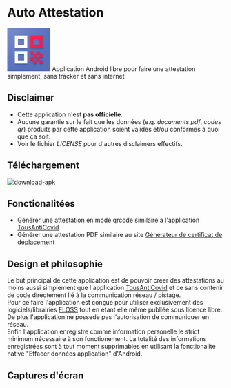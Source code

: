 # Auto Attestation
<img src="https://raw.githubusercontent.com/maxisoft/AutoAttestation/dev/app/src/main/res/raw/web_hi_res_512.png" alt="logo" width="100"/>
Application Android libre pour faire une attestation simplement, sans tracker et sans internet

## Disclaimer
- Cette application n'est **pas officielle**.  
- Aucune garantie sur le fait que les données (e.g. *documents pdf*, *codes qr*) produits par cette application soient valides et/ou conformes à quoi que ça soit.  
- Voir le fichier *LICENSE* pour d'autres disclaimers effectifs.

## Téléchargement

<a href="https://github.com/maxisoft/AutoAttestation/releases/latest/download/AutoAttestation_v1.0.0.apk"><img src="https://i.ibb.co/WFdrZjM/download-apk.png" alt="download-apk" border="0" width="100"></a>

## Fonctionalitées
- Générer une attestation en mode qrcode similaire à l'application [TousAntiCovid](https://play.google.com/store/apps/details?id=fr.gouv.android.stopcovid)
- Générer une attestation PDF similaire au site [Générateur de certificat de déplacement](https://media.interieur.gouv.fr/deplacement-covid-19/)

## Design et philosophie
Le but principal de cette application est de pouvoir créer des attestations au moins aussi simplement que l'application [TousAntiCovid](https://play.google.com/store/apps/details?id=fr.gouv.android.stopcovid) et ce sans contenir de code directement lié à la communication réseau / pistage.  
Pour ce faire l'application est conçue pour utiliser exclusivement des logiciels/librairies [FLOSS](https://fr.wikipedia.org/wiki/Free/Libre_Open_Source_Software) tout en étant elle même publiée sous licence libre.  
De plus l'application ne possede pas l'autorisation de communiquer en réseau.  
Enfin l'application enregistre comme information personelle le strict minimum nécessaire à son fonctionement. La totalité des informations enregistrées sont à tout moment supprimables en utilisant la fonctionalité native "Effacer données application" d'Android.

## Captures d'écran
